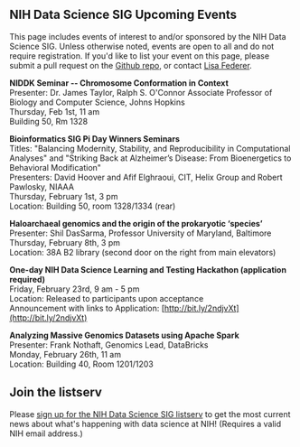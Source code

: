## NIH Data Science SIG Upcoming Events
This page includes events of interest to and/or sponsored by the NIH Data Science SIG. Unless otherwise noted, events are open to all and do not require registration. If you'd like to list your event on this page, please submit a pull request on the [Github repo](https://github.com/NIHDataScienceSIG/nihdatasciencesig.github.io), or contact [Lisa Federer](mailto:lisa.federer@nih.gov). 

**NIDDK Seminar -- Chromosome Conformation in Context**<br>
Presenter: Dr. James Taylor, Ralph S. O'Connor Associate Professor of Biology and Computer Science, Johns Hopkins<br>
Thursday, Feb 1st, 11 am<br>
Building 50, Rm 1328

**Bioinformatics SIG Pi Day Winners Seminars**<br>
Titles: "Balancing Modernity, Stability, and Reproducibility in Computational Analyses" and "Striking Back at Alzheimer’s Disease: From Bioenergetics to Behavioral Modification"<br>
Presenters: David Hoover and Afif Elghraoui, CIT, Helix Group and Robert Pawlosky, NIAAA<br>
Thursday, February 1st, 3 pm<br>
Location: Building 50, room 1328/1334 (rear)

**Haloarchaeal genomics and the origin of the prokaryotic ‘species’**<br>
Presenter: Shil DasSarma, Professor University of Maryland, Baltimore<br>
Thursday, February 8th, 3 pm<br>
Location: 38A B2 library (second door on the right from main elevators)
 
**One-day NIH Data Science Learning and Testing Hackathon (application required)**<br>
Friday, February 23rd, 9 am - 5 pm<br>
Location: Released to participants upon acceptance<br>
Announcement with links to Application: [http://bit.ly/2ndjvXt](http://bit.ly/2ndjvXt)
 
**Analyzing Massive Genomics Datasets using Apache Spark**<br>
Presenter: Frank Nothaft, Genomics Lead, DataBricks<br>
Monday, February 26th, 11 am<br>
Location: Building 40, Room 1201/1203

## Join the listserv
Please [sign up for the NIH Data Science SIG listserv](https://list.nih.gov/cgi-bin/wa.exe?SUBED1=nih-datascience-l&A=1) to get the most current news about what's happening with data science at NIH! (Requires a valid NIH email address.)
